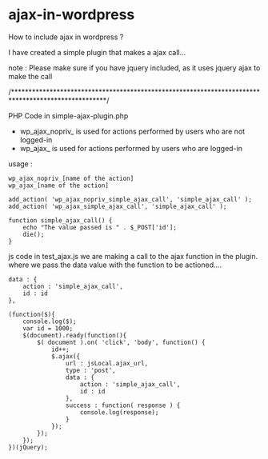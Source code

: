 # ajax-in-wordpress

How to include ajax in wordpress ?

I have created a simple plugin that makes a ajax call...

note : Please make sure if you have jquery included, as it uses jquery ajax to make the call

/***************************************************************************************************/


PHP Code in simple-ajax-plugin.php

* wp_ajax_nopriv_ is used for actions performed by users who are not logged-in 
* wp_ajax_ is used for actions performed by users who are logged-in

usage :
```
wp_ajax_nopriv_[name of the action]
wp_ajax_[name of the action]
```

```
add_action( 'wp_ajax_nopriv_simple_ajax_call', 'simple_ajax_call' );  
add_action( 'wp_ajax_simple_ajax_call', 'simple_ajax_call' );

function simple_ajax_call() {
	echo "The value passed is " . $_POST['id'];
	die();
}
```
js code in test_ajax.js we are making a call to the ajax function in the plugin.
where we pass the data value with the function to be actioned....
```
data : {
	action : 'simple_ajax_call',
	id : id
},
```

```
(function($){
	console.log($);
	var id = 1000;
	$(document).ready(function(){
		$( document ).on( 'click', 'body', function() {
			id++;
			$.ajax({
				url : jsLocal.ajax_url,
				type : 'post',
				data : {
					action : 'simple_ajax_call',
					id : id
				},
				success : function( response ) {
					console.log(response);
				}
			});
		});
	});
})(jQuery);	
```






